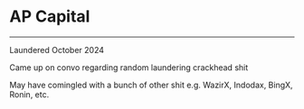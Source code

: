 # AP Capital

---

Laundered October 2024

Came up on convo regarding random laundering crackhead shit

May have comingled with a bunch of other shit e.g. WazirX, Indodax, BingX, Ronin, etc.